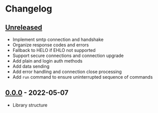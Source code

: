 # Changelog

## [Unreleased][unreleased]

- Implement smtp connection and handshake
- Organize response codes and errors
- Fallback to HELO if EHLO not supported
- Support secure connections and connection upgrade
- Add plain and login auth methods
- Add data sending
- Add error handling and connection close processing
- Add `run` command to ensure uninterrupted sequence of commands

## [0.0.0][] - 2022-05-07

- Library structure

[unreleased]: https://github.com/metarhia/metamail/compare/v0.0.0...HEAD
[0.0.0]: https://github.com/metarhia/metamail/releases/tag/v0.0.0
